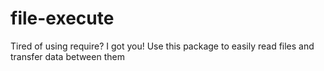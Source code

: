 # file-execute
Tired of using require? I got you! Use this package to easily read files and transfer data between them
